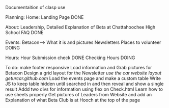 Documentaition of clasp use

Planning:
Home: Landing Page DONE

About: Leadership, Detailed Explanation of Beta at Chattahoochee High School
       FAQ DONE

Events: Betacon--> What it is and pictures
        Newsletters
        Places to volunteer DOING

Hours: Hour Submission check DONE
       Checking Hours DOING


To do:
make footer responsive
Load information and Grab pictures for Betacon
Design a grid layout for the Newsletter *use the car website layout geturcar.github.com*
Load the events page and make a custom table
Write JS to keep table hidden until searched in and then reveal and show a single result
Addd two divs for information using flex on Check.html
Learn how to use sheets properly
Get pictures of Leaders from Website and add an Explanation of what Beta Club is at Hooch at the top of the page
